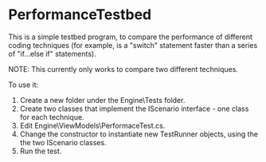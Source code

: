 # PerformanceTestbed

This is a simple testbed program, to compare the performance of different coding techniques (for example, is a "switch" statement faster than a series of "if...else if" statements).

NOTE: This currently only works to compare two different techniques.

To use it:
1. Create a new folder under the Engine\Tests folder.
2. Create two classes that implement the IScenario interface - one class for each technique.
3. Edit Engine\ViewModels\PerformaceTest.cs.
4. Change the constructor to instantiate new TestRunner objects, using the the two IScenario classes.
5. Run the test.
